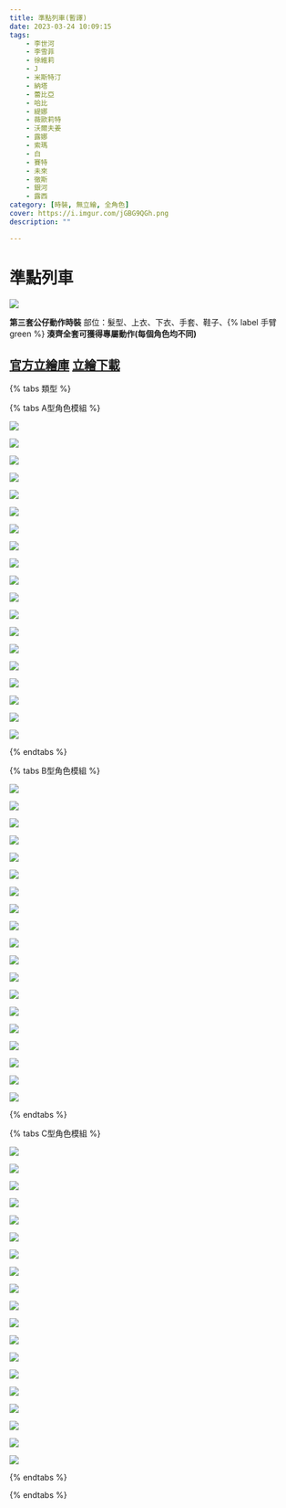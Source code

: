 ```yaml
---
title: 準點列車(暫譯)
date: 2023-03-24 10:09:15
tags:
    - 李世河
    - 李雪菲
    - 徐維莉
    - J
    - 米斯特汀
    - 納塔
    - 蕾比亞
    - 哈比
    - 緹娜
    - 薇歐莉特
    - 沃爾夫姜
    - 露娜
    - 索瑪
    - 白
    - 賽特
    - 未來
    - 徹斯
    - 銀河
    - 露西
category: [時裝, 無立繪, 全角色]
cover: https://i.imgur.com/jGBG9QGh.png
description: ""

---
```

# 準點列車

![](https://i.imgur.com/JQ1CREoh.png)

**第三套公仔動作時裝**
部位：髮型、上衣、下衣、手套、鞋子、{% label 手臂 green %}
**湊齊全套可獲得專屬動作(每個角色均不同)**



[官方立繪庫](https://closers.nexon.com/Pds/FanSiteKit)
[立繪下載](https://closers.vod.nexoncdn.co.kr/site/fansitekit/Closers_FansiteKit_InWonderLand_210302_objaqz.zip)
---

{% tabs 類型 %}
<!-- tab 模組A型-->
{% tabs A型角色模組 %}
<!-- tab 李世河(Seha)-->
[![](https://i.imgur.com/TreuhtQh.png)](https://i.imgur.com/TreuhtQ.png)
<!-- endtab -->
<!-- tab 李雪菲(Seulbi)-->
[![](https://i.imgur.com/EOQY1Och.png)](https://i.imgur.com/EOQY1Oc.png)
<!-- endtab -->
<!-- tab 徐維莉(Yuri)-->
[![](https://i.imgur.com/Q0cKScih.png)](https://i.imgur.com/Q0cKSci.png)
<!-- endtab -->
<!-- tab J-->
[![](https://i.imgur.com/EQEZz8ph.png)](https://i.imgur.com/EQEZz8p.png)
<!-- endtab -->
<!-- tab 米斯特汀(Tein)-->
[![](https://i.imgur.com/0LuPVjih.png)](https://i.imgur.com/0LuPVji.png)
<!-- endtab -->
<!-- tab 納塔(Nata)-->
[![](https://i.imgur.com/f9uF2JQh.png)](https://i.imgur.com/f9uF2JQ.png)
<!-- endtab -->
<!-- tab 蕾比雅(Levia)-->
[![](https://i.imgur.com/XPNxLbUh.png)](https://i.imgur.com/XPNxLbU.png)
<!-- endtab -->
<!-- tab 哈比(Harpy)-->
[![](https://i.imgur.com/iGUHLCTh.png)](https://i.imgur.com/iGUHLCT.png)
<!-- endtab -->
<!-- tab 緹娜(Tina)-->
[![](https://i.imgur.com/L2ksddih.png)](https://i.imgur.com/L2ksddi.png)
<!-- endtab -->
<!-- tab 薇歐莉特(Violet)-->
[![](https://i.imgur.com/mNBoU1hh.png)](https://i.imgur.com/mNBoU1h.png)
<!-- endtab -->
<!-- tab 沃爾夫姜(Wolfgang)-->
[![](https://i.imgur.com/2vPjtSRh.png)](https://i.imgur.com/2vPjtSR.png)
<!-- endtab -->
<!-- tab 露娜(Luna)-->
[![](https://i.imgur.com/lktTg6wh.png)](https://i.imgur.com/lktTg6w.png)
<!-- endtab -->
<!-- tab 索瑪(Soma)-->
[![](https://i.imgur.com/ByVyMvCh.png)](https://i.imgur.com/ByVyMvC.png)
<!-- endtab -->
<!-- tab 白(Bai)-->
[![](https://i.imgur.com/ZXsCvL5h.png)](https://i.imgur.com/ZXsCvL5.png)
<!-- endtab -->
<!-- tab 賽特(Seth)-->
[![](https://i.imgur.com/Eu3RLiKh.png)](https://i.imgur.com/Eu3RLiK.png)
<!-- endtab -->
<!-- tab 未來(Mirae)-->
[![](https://i.imgur.com/wuJFZ9oh.png)](https://i.imgur.com/wuJFZ9o.png)
<!-- endtab -->
<!-- tab 徹斯(Chulsoo)-->
[![](https://i.imgur.com/ARTOyE2h.png)](https://i.imgur.com/ARTOyE2.png)
<!-- endtab -->
<!-- tab 銀河(Eunha)-->
[![](https://i.imgur.com/vJz5L3ah.png)](https://i.imgur.com/vJz5L3a.png)
<!-- endtab -->
<!-- tab 露西(Lucy)-->
[![](https://i.imgur.com/mp46iYBh.png)](https://i.imgur.com/mp46iYB.png)
<!-- endtab -->
{% endtabs %}
<!-- endtab -->

<!-- tab 模組B型-->
{% tabs B型角色模組 %}
<!-- tab 李世河(Seha)-->
[![](https://i.imgur.com/tivamaQh.png)](https://i.imgur.com/tivamaQ.png)
<!-- endtab -->
<!-- tab 李雪菲(Seulbi)-->
[![](https://i.imgur.com/ivL6WUHh.png)](https://i.imgur.com/ivL6WUH.png)
<!-- endtab -->
<!-- tab 徐維莉(Yuri)-->
[![](https://i.imgur.com/XZS1837h.png)](https://i.imgur.com/XZS1837.png)
<!-- endtab -->
<!-- tab J-->
[![](https://i.imgur.com/IwF8920h.png)](https://i.imgur.com/IwF8920.png)
<!-- endtab -->
<!-- tab 米斯特汀(Tein)-->
[![](https://i.imgur.com/jBpIwWqh.png)](https://i.imgur.com/jBpIwWq.png)
<!-- endtab -->
<!-- tab 納塔(Nata)-->
[![](https://i.imgur.com/21tKH8Lh.png)](https://i.imgur.com/21tKH8L.png)
<!-- endtab -->
<!-- tab 蕾比雅(Levia)-->
[![](https://i.imgur.com/bQXMVUYh.png)](https://i.imgur.com/bQXMVUY.png)
<!-- endtab -->
<!-- tab 哈比(Harpy)-->
[![](https://i.imgur.com/g5mvfD8h.png)](https://i.imgur.com/g5mvfD8.png)
<!-- endtab -->
<!-- tab 緹娜(Tina)-->
[![](https://i.imgur.com/YWc3sdFh.png)](https://i.imgur.com/YWc3sdF.png)
<!-- endtab -->
<!-- tab 薇歐莉特(Violet)-->
[![](https://i.imgur.com/zP05o4Kh.png)](https://i.imgur.com/zP05o4K.png)
<!-- endtab -->
<!-- tab 沃爾夫姜(Wolfgang)-->
[![](https://i.imgur.com/SWHhdGZh.png)](https://i.imgur.com/SWHhdGZ.png)
<!-- endtab -->
<!-- tab 露娜(Luna)-->
[![](https://i.imgur.com/8oJ8BwVh.png)](https://i.imgur.com/8oJ8BwV.png)
<!-- endtab -->
<!-- tab 索瑪(Soma)-->
[![](https://i.imgur.com/zQzk4m5h.png)](https://i.imgur.com/zQzk4m5.png)
<!-- endtab -->
<!-- tab 白(Bai)-->
[![](https://i.imgur.com/72reac2h.png)](https://i.imgur.com/72reac2.png)
<!-- endtab -->
<!-- tab 賽特(Seth)-->
[![](https://i.imgur.com/ZBGdfbkh.png)](https://i.imgur.com/ZBGdfbk.png)
<!-- endtab -->
<!-- tab 未來(Mirae)-->
[![](https://i.imgur.com/nu9vKP3h.png)](https://i.imgur.com/nu9vKP3.png)
<!-- endtab -->
<!-- tab 徹斯(Chulsoo)-->
[![](https://i.imgur.com/4gdSFHmh.png)](https://i.imgur.com/4gdSFHm.png)
<!-- endtab -->
<!-- tab 銀河(Eunha)-->
[![](https://i.imgur.com/sZ06i0Hh.png)](https://i.imgur.com/sZ06i0H.png)
<!-- endtab -->
<!-- tab 露西(Lucy)-->
[![](https://i.imgur.com/H4bSIl3h.png)](https://i.imgur.com/H4bSIl3.png)
<!-- endtab -->
{% endtabs %}
<!-- endtab -->

<!-- tab 模組C型-->
{% tabs C型角色模組 %}
<!-- tab 李世河(Seha)-->
[![](https://i.imgur.com/7aDSdn1h.png)](https://i.imgur.com/7aDSdn1.png)
<!-- endtab -->
<!-- tab 李雪菲(Seulbi)-->
[![](https://i.imgur.com/kvwb3mWh.png)](https://i.imgur.com/kvwb3mW.png)
<!-- endtab -->
<!-- tab 徐維莉(Yuri)-->
[![](https://i.imgur.com/ipuWM6oh.png)](https://i.imgur.com/ipuWM6o.png)
<!-- endtab -->
<!-- tab J-->
[![](https://i.imgur.com/56xWDfPh.png)](https://i.imgur.com/56xWDfP.png)
<!-- endtab -->
<!-- tab 米斯特汀(Tein)-->
[![](https://i.imgur.com/sAkGWpHh.png)](https://i.imgur.com/sAkGWpH.png)
<!-- endtab -->
<!-- tab 納塔(Nata)-->
[![](https://i.imgur.com/MGtXxxQh.png)](https://i.imgur.com/MGtXxxQ.png)
<!-- endtab -->
<!-- tab 蕾比雅(Levia)-->
[![](https://i.imgur.com/rqU5OwQh.png)](https://i.imgur.com/rqU5OwQ.png)
<!-- endtab -->
<!-- tab 哈比(Harpy)-->
[![](https://i.imgur.com/5cwTUaWh.png)](https://i.imgur.com/5cwTUaW.png)
<!-- endtab -->
<!-- tab 緹娜(Tina)-->
[![](https://i.imgur.com/7d9jt23h.png)](https://i.imgur.com/7d9jt23.png)
<!-- endtab -->
<!-- tab 薇歐莉特(Violet)-->
[![](https://i.imgur.com/xA4LEK5h.png)](https://i.imgur.com/xA4LEK5.png)
<!-- endtab -->
<!-- tab 沃爾夫姜(Wolfgang)-->
[![](https://i.imgur.com/b2VDUO7h.png)](https://i.imgur.com/b2VDUO7.png)
<!-- endtab -->
<!-- tab 露娜(Luna)-->
[![](https://i.imgur.com/8QRUx4bh.png)](https://i.imgur.com/8QRUx4b.png)
<!-- endtab -->
<!-- tab 索瑪(Soma)-->
[![](https://i.imgur.com/LSg5vveh.png)](https://i.imgur.com/LSg5vve.png)
<!-- endtab -->
<!-- tab 白(Bai)-->
[![](https://i.imgur.com/4aXcKybh.png)](https://i.imgur.com/4aXcKyb.png)
<!-- endtab -->
<!-- tab 賽特(Seth)-->
[![](https://i.imgur.com/tpRpfXrh.png)](https://i.imgur.com/tpRpfXr.png)
<!-- endtab -->
<!-- tab 未來(Mirae)-->
[![](https://i.imgur.com/jZK0bDCh.png)](https://i.imgur.com/jZK0bDC.png)
<!-- endtab -->
<!-- tab 徹斯(Chulsoo)-->
[![](https://i.imgur.com/ytIHDFuh.png)](https://i.imgur.com/ytIHDFu.png)
<!-- endtab -->
<!-- tab 銀河(Eunha)-->
[![](https://i.imgur.com/cKu6pSph.png)](https://i.imgur.com/cKu6pSp.png)
<!-- endtab -->
<!-- tab 露西(Lucy)-->
[![](https://i.imgur.com/iUiVGVth.png)](https://i.imgur.com/iUiVGVt.png)
<!-- endtab -->
{% endtabs %}
<!-- endtab -->

{% endtabs %}
